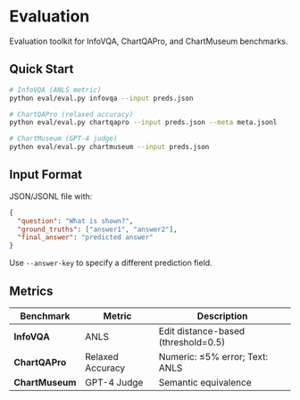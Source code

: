 # Evaluation

Evaluation toolkit for InfoVQA, ChartQAPro, and ChartMuseum benchmarks.

## Quick Start

```bash
# InfoVQA (ANLS metric)
python eval/eval.py infovqa --input preds.json

# ChartQAPro (relaxed accuracy)
python eval/eval.py chartqapro --input preds.json --meta meta.jsonl

# ChartMuseum (GPT-4 judge)
python eval/eval.py chartmuseum --input preds.json
```

## Input Format

JSON/JSONL file with:
```json
{
  "question": "What is shown?",
  "ground_truths": ["answer1", "answer2"],
  "final_answer": "predicted answer"
}
```

Use `--answer-key` to specify a different prediction field.

## Metrics

| Benchmark | Metric | Description |
|-----------|--------|-------------|
| **InfoVQA** | ANLS | Edit distance-based (threshold=0.5) |
| **ChartQAPro** | Relaxed Accuracy | Numeric: ≤5% error; Text: ANLS |
| **ChartMuseum** | GPT-4 Judge | Semantic equivalence |